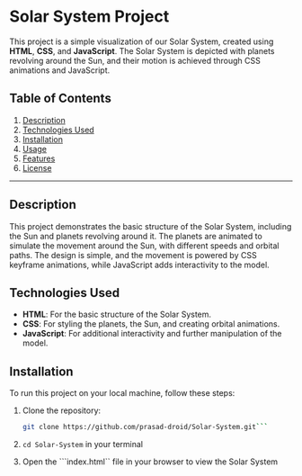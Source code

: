 # Solar System Project

This project is a simple visualization of our Solar System, created using **HTML**, **CSS**, and **JavaScript**. The Solar System is depicted with planets revolving around the Sun, and their motion is achieved through CSS animations and JavaScript.

## Table of Contents

1. [Description](#description)
2. [Technologies Used](#technologies-used)
3. [Installation](#installation)
4. [Usage](#usage)
5. [Features](#features)
6. [License](#license)

---

## Description

This project demonstrates the basic structure of the Solar System, including the Sun and planets revolving around it. The planets are animated to simulate the movement around the Sun, with different speeds and orbital paths. The design is simple, and the movement is powered by CSS keyframe animations, while JavaScript adds interactivity to the model.

## Technologies Used

- **HTML**: For the basic structure of the Solar System.
- **CSS**: For styling the planets, the Sun, and creating orbital animations.
- **JavaScript**: For additional interactivity and further manipulation of the model.

## Installation

To run this project on your local machine, follow these steps:

1. Clone the repository:
   ```bash
   git clone https://github.com/prasad-droid/Solar-System.git```

2. ```cd Solar-System``` in your terminal

3. Open the ```index.html`` file in your browser to view the Solar System

